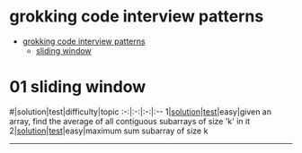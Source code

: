 # grokking code interview patterns

- [grokking code interview patterns](#grokking-code-interview-patterns)
  - [sliding window](#01-sliding-window)

# 01 sliding window
#|solution|test|difficulty|topic
:-:|:-:|:-:|:--
1|[solution](./01_sliding_window/src/main/java/solutions/AverageOfSubarrayOfSizeK.java)|[test](./01_sliding_window/src/main/test/AverageOfSubarrayOfSizeKTest.java)|easy|given an array, find the average of all contiguous subarrays of size 'k' in it
2|[solution](./01_sliding_window/src/main/java/solutions/MaxSumSubArrayOfSizeK.java)|[test](./01_sliding_window/src/main/test/MaxSumSubArrayOfSizeKTest.java)|easy|maximum sum subarray of size k
<hr/>
<!--
|[solution](./01_sliding_window/src/main/java/solutions/.java)|[test](./01_sliding_window/src/main/test/Test.java)||
-->

